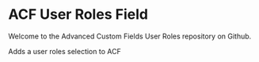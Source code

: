 # ACF User Roles Field

Welcome to the Advanced Custom Fields User Roles repository on Github.

Adds a user roles selection to ACF